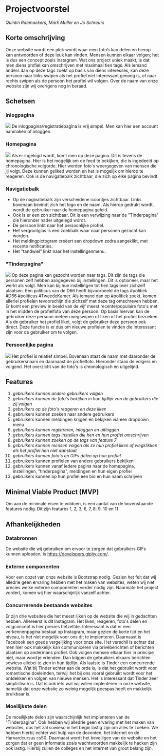 # Projectvoorstel 
*Quintin Raemaekers, Mark Muller en Jo Schreurs*

## Korte omschrijving
Onze website wordt een plek wordt waar men foto’s kan delen en hierop kan antwoorden of deze leuk kan vinden. Mensen kunnen elkaar volgen; het is dus een concept zoals Instagram. Wat ons project uniek maakt, is dat men diens profiel kan omschrijven met maximaal tien tags. Als iemand anders dan op deze tags zoekt op basis van diens interesses, kan deze persoon naar links swipen als het profiel niet interessant genoeg is, of naar rechts swipen als de persoon het profiel wil volgen. Over de naam van onze website zijn wij overigens nog in beraad.


## Schetsen

### Inlogpagina
<img src='https://i.imgur.com/uOCrowh.jpg'/>
De inlogpagina/registratiepagina is vrij simpel. Men kan hier een account aanmaken of inloggen.

### Homepagina
<img src='https://i.imgur.com/idLabwc.jpg'/>
Als er ingelogd wordt, komt men op deze pagina. Dit is tevens de homepagina. Hier is het mogelijk om de feed te bekijken, die is ingedeeld op chronologische volgorde.  Hier worden foto's weergegeven van mensen die jij volgt. Deze kunnen geliked worden en het is mogelijk om hierop te reageren. Ook is de navigatiebalk zichtbaar, die zich op elke pagina bevindt. 

### Navigatiebalk
- Op de nagivatiebalk zijn verscheidene icoontjes zichtbaar. Links bovenaan bevindt zich het logo en de naam. Als hierop gedrukt wordt, wordt de gebruiker naar de homepagina geleid. 
- Ook is er een zon zichtbaar. Dit is een verwijzing naar de "Tinderpagina" die hieronder nader uitgelegd wordt.
- De persoon linkt naar het persoonlijke profiel.
- Het vergrootglas is een zoekbalk waar naar personen gezocht kan worden.
- Het meldingpictogram creëert een dropdown zodra aangeklikt, met recente notificaties. 
- Het "tandwiel" linkt naar het instellingenmenu.

### "Tinderpagina"
<img src='https://i.imgur.com/ZEVp7eE.jpg'/>
Op deze pagina kan gezocht worden naar tags. Dit zijn de tags die personen zelf hebben aangegeven bij instellingen. Dit is optioneel, maar het werkt als volgt. Men kan bij hun instellingen tot tien tags over zichzelf plaatsen. Een politicus van de D66 heeft bijvoorbeeld de tags #politiek #D66 #politicus #TweedeKamer. Als iemand dan op #politiek zoekt, komen allerlei profielen tevoorschijn die zichzelf met deze tag omschreven hebben. Er komt een preview in beeld van de vijf meest recente/populaire foto's met in het midden de profielfoto van deze persoon. Op basis hiervan kan de gebruiker deze persoon meteen wegswipen of liken of het profiel bezoeken. Als de gebruiker het profiel liket, volgt de gebruiker deze persoon ook direct. Deze functie is er dus om nieuwe profielen te vinden die interessant zijn voor de gebruiker om te volgen.

### Persoonlijke pagina
<img src='https://i.imgur.com/PpTtY7U.jpg'/>
Het profiel is relatief simpel. Bovenaan staat de naam met daaronder de gebruikersnaam en daarnaast de profielfoto. Hieronder staan de volgers en volgend. Het overzicht van de foto's is chronologisch en uitgelijnd. 


## Features
1. *gebruikers kunnen andere gebruikers volgen*
2. *gebruikers kunnen de foto's bekijken in hun tijdlijn van de gebruikers die zij volgen*
3. *gebruikers op de foto's reageren en deze liken*
4. gebruikers kunnen zoeken naar andere gebruikers
5. gebruikers kunnen meldingen krijgen en bekijken via een dropdown menu
6. *gebruikers kunnen registreren, inloggen en uitloggen*
7. *gebruikers kunnen tags instellen die hen en hun profiel omschrijven*
8. *gebruikers kunnen zoeken op de tags van feature 7*
9. *gebruikers kunnen mensen volgen als ze hun profiel liken of wegklikken als het profiel hen niet aanstaat*
10. *gebruikers kunnen foto's en GIFs delen op hun profiel*
11. gebruikers kunnen profielen van andere gebruikers bekijken
12. gebruikers kunnen vanaf iedere pagina naar de homepagina, instellingen, "tinderpagina", meldingen en hun eigen profiel
13. gebruikers kunnen op hun profiel een bio en hun naam schrijven


## Minimal Viable Product (MVP)
Om aan de minimale eisen te voldoen, is een aantal van de bovenstaande features nodig. Dit zijn features 1, 2, 3, 6, 7, 8, 9, 10 en 11.


## Afhankelijkheden

### Databronnen
De website die wij gebruiken om ervoor te zorgen dat gebruikers GIFs kunnen uploaden, is https://developers.giphy.com/. 

### Externe componenten
Voor een opzet van onze website is Bootstrap nodig. Gezien het feit dat wij alledrie geen ervaring hebben met het maken van websites, weten wij niet precies welke externe componenten verder nodig zijn. Naarmate het project vordert, komen wij hier waarschijnlijk vanzelf achter. 

### Concurrerende bestaande websites
Er zijn drie websites die het meest lijken op de website die wij in gedachten hebben. Allereerst is dit Instagram. Het liken, reageren, foto's delen en volgconcept is hier precies hetzelfde. Interessant is dat er een verkennenpagina bestaat op Instagram, maar gezien de korte tijd en het niveau, is het niet mogelijk voor ons dit te implenteren. Daarnaast is Facebook een goede vergelijking voor onze site. Het verschil is echter dat men hier ook makkelijk kan communiceren via privéberichten of berichten plaatsen op andermans profiel. Ook volgen mensen elkaar hier in principe niet, maar word je vrienden. Dan krijgen de gebruikers elkaars berichten sowieso allebei te zien in hun tijdlijn. Als laatste is Tinder een concurrende website. Wat bij Tinder echter aan de orde is, is dat het gebruikt wordt voor romantische doeleinden, terwijl het bij ons vooral gebruikt wordt voor het ontdekken en volgen van nieuwe mensen. Het is interessant dat Tinder zeer simplistisch is. Dat is ook iets wat wij willen implenteren in onze website, namelijk dat onze website zo weinig mogelijk poespas heeft en makkelijk bruikbaar is.

### Moeilijkste delen
De moeilijkste delen zijn waarschijnlijk het implenteren van de "Tinderpagina". Ook hebben wij alledrie geen ervaring met het maken van websites, dus het zal sowieso in het begin lastig zijn om alles te zoeken. We hebben hierbij echter wel hulp van de docenten, het internet en de Harvardcursus cs50. Daarnaast wordt het beveiligen van de website en het zorgen dat er geen informatie zoals wachtwoorden makkelijk te hacken zijn ook lastig. Hierbij zullen de colleges en het internet van groot belang zijn.



